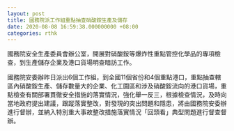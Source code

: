 ```yaml
---
layout: post
title: 國務院派工作組重點抽查硝酸銨生產及儲存
date: 2020-08-08 16:59:38.000000000 +08:00
categories: rthk
---
```


國務院安全生產委員會辦公室，開展對硝酸銨等爆炸性重點管控化學品的專項檢查，到生產儲存企業及港口貨場明查暗訪工作。

國務院安委辦昨日派出6個工作組，到全國11個省份和4個重點港口，重點抽查轄區內硝酸銨生產、儲存數量大的企業、化工園區和涉及硝酸銨流向的港口貨場，重點檢查有關部署貫徹安全措施的落實情況，強化舉一反三，根據檢查情況，及時向當地政府提出建議，跟蹤落實整改，對發現的突出問題和隱患，將由國務院安委辦進行督辦，並納入特別重大事故整改措施落實情況「回頭看」典型問題進行督查督辦。
